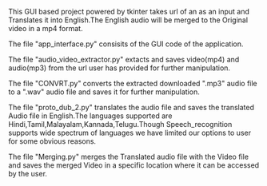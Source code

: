 This GUI based project powered by tkinter takes url of an as an input and Translates it into English.The English audio will be merged to the Original video in a mp4 format.

The file "app_interface.py" consisits of the GUI code of the application.

The file "audio_video_extractor.py" extacts and saves video(mp4) and audio(mp3) from the url user has provided for further manipulation.

The file "CONVRT.py" converts the extracted downloaded ".mp3" audio file to a ".wav" audio file and saves it for further manipulation.

The file "proto_dub_2.py" translates the audio file and saves the translated Audio file in English.The languages supported are Hindi,Tamil,Malayalam,Kannada,Telugu.Though Speech_recognition supports wide spectrum of languages we have limited our options to user for some obvious reasons.

The file "Merging.py" merges the Translated audio file with the Video file and saves the merged Video in a specific location where it can be accessed by the user.

